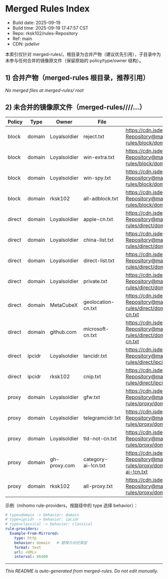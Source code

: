 # Merged Rules Index

- Build date: 2025-09-19
- Build time: 2025-09-19 17:47:57 CST
- Repo: rksk102/rules-Repository
- Ref: main
- CDN: jsdelivr

本索引仅针对 merged-rules/。根目录为合并产物（建议优先引用），子目录中为未参与任何合并的镜像原文件（保留原始的 policy/type/owner 结构）。

## 1) 合并产物（merged-rules 根目录，推荐引用）

_No merged files at merged-rules/ root_

## 2) 未合并的镜像原文件（merged-rules/<policy>/<type>/<owner>/...）

| Policy | Type | Owner | File | URL |
|---|---|---|---|---|
| block | domain | Loyalsoldier | reject.txt | https://cdn.jsdelivr.net/gh/rksk102/rules-Repository@main/merged-rules/block/domain/Loyalsoldier/reject.txt |
| block | domain | Loyalsoldier | win-extra.txt | https://cdn.jsdelivr.net/gh/rksk102/rules-Repository@main/merged-rules/block/domain/Loyalsoldier/win-extra.txt |
| block | domain | Loyalsoldier | win-spy.txt | https://cdn.jsdelivr.net/gh/rksk102/rules-Repository@main/merged-rules/block/domain/Loyalsoldier/win-spy.txt |
| block | domain | rksk102 | all-adblock.txt | https://cdn.jsdelivr.net/gh/rksk102/rules-Repository@main/merged-rules/block/domain/rksk102/all-adblock.txt |
| direct | domain | Loyalsoldier | apple-cn.txt | https://cdn.jsdelivr.net/gh/rksk102/rules-Repository@main/merged-rules/direct/domain/Loyalsoldier/apple-cn.txt |
| direct | domain | Loyalsoldier | china-list.txt | https://cdn.jsdelivr.net/gh/rksk102/rules-Repository@main/merged-rules/direct/domain/Loyalsoldier/china-list.txt |
| direct | domain | Loyalsoldier | direct-list.txt | https://cdn.jsdelivr.net/gh/rksk102/rules-Repository@main/merged-rules/direct/domain/Loyalsoldier/direct-list.txt |
| direct | domain | Loyalsoldier | private.txt | https://cdn.jsdelivr.net/gh/rksk102/rules-Repository@main/merged-rules/direct/domain/Loyalsoldier/private.txt |
| direct | domain | MetaCubeX | geolocation-cn.txt | https://cdn.jsdelivr.net/gh/rksk102/rules-Repository@main/merged-rules/direct/domain/MetaCubeX/geolocation-cn.txt |
| direct | domain | github.com | microsoft-cn.txt | https://cdn.jsdelivr.net/gh/rksk102/rules-Repository@main/merged-rules/direct/domain/github.com/microsoft-cn.txt |
| direct | ipcidr | Loyalsoldier | lancidr.txt | https://cdn.jsdelivr.net/gh/rksk102/rules-Repository@main/merged-rules/direct/ipcidr/Loyalsoldier/lancidr.txt |
| direct | ipcidr | rksk102 | cnip.txt | https://cdn.jsdelivr.net/gh/rksk102/rules-Repository@main/merged-rules/direct/ipcidr/rksk102/cnip.txt |
| proxy | domain | Loyalsoldier | gfw.txt | https://cdn.jsdelivr.net/gh/rksk102/rules-Repository@main/merged-rules/proxy/domain/Loyalsoldier/gfw.txt |
| proxy | domain | Loyalsoldier | telegramcidr.txt | https://cdn.jsdelivr.net/gh/rksk102/rules-Repository@main/merged-rules/proxy/domain/Loyalsoldier/telegramcidr.txt |
| proxy | domain | Loyalsoldier | tld-not-cn.txt | https://cdn.jsdelivr.net/gh/rksk102/rules-Repository@main/merged-rules/proxy/domain/Loyalsoldier/tld-not-cn.txt |
| proxy | domain | gh-proxy.com | category-ai-!cn.txt | https://cdn.jsdelivr.net/gh/rksk102/rules-Repository@main/merged-rules/proxy/domain/gh-proxy.com/category-ai-!cn.txt |
| proxy | domain | rksk102 | all-proxy.txt | https://cdn.jsdelivr.net/gh/rksk102/rules-Repository@main/merged-rules/proxy/domain/rksk102/all-proxy.txt |

示例（mihomo rule-providers，按路径中的 type 选择 behavior）：
```yaml
# type=domain -> behavior: domain
# type=ipcidr -> behavior: ipcidr
# type=classical -> behavior: classical
rule-providers:
  Example-From-Mirrored:
    type: http
    behavior: domain   # 替换为对应类型
    format: text
    url: <URL>
    interval: 86400
```

---
_This README is auto-generated from merged-rules. Do not edit manually._
